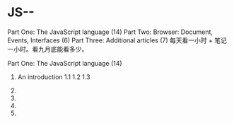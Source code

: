 # JS--

Part One: The JavaScript language (14)
Part Two: Browser: Document, Events, Interfaces (6)
Part Three: Additional articles (7)
每天看一小时 + 笔记一小时。看九月底能看多少。

Part One: The JavaScript language (14)
1. An introduction
    1.1
    1.2
    1.3
    

2. 

3. 

4. 

5. 
